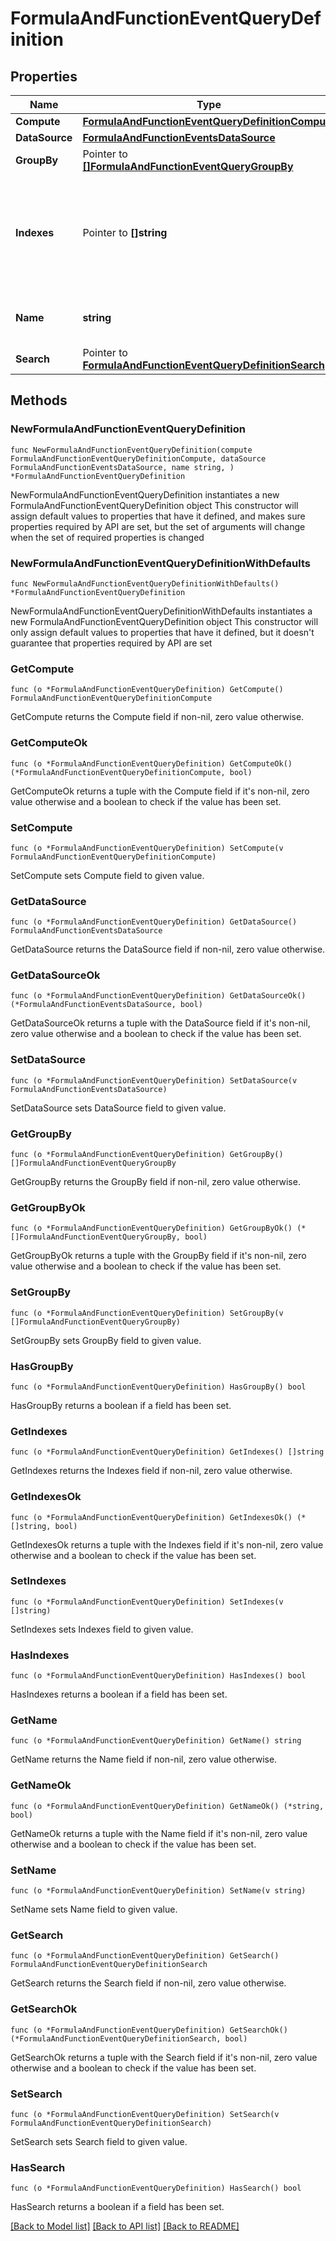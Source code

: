 # FormulaAndFunctionEventQueryDefinition

## Properties

Name | Type | Description | Notes
---- | ---- | ----------- | ------
**Compute** | [**FormulaAndFunctionEventQueryDefinitionCompute**](FormulaAndFunctionEventQueryDefinitionCompute.md) |  | 
**DataSource** | [**FormulaAndFunctionEventsDataSource**](FormulaAndFunctionEventsDataSource.md) |  | 
**GroupBy** | Pointer to [**[]FormulaAndFunctionEventQueryGroupBy**](FormulaAndFunctionEventQueryGroupBy.md) | Group by options. | [optional] 
**Indexes** | Pointer to **[]string** | An array of index names to query in the stream. Omit or use &#x60;[]&#x60; to query all indexes at once. | [optional] 
**Name** | **string** | Name of the query for use in formulas. | 
**Search** | Pointer to [**FormulaAndFunctionEventQueryDefinitionSearch**](FormulaAndFunctionEventQueryDefinitionSearch.md) |  | [optional] 

## Methods

### NewFormulaAndFunctionEventQueryDefinition

`func NewFormulaAndFunctionEventQueryDefinition(compute FormulaAndFunctionEventQueryDefinitionCompute, dataSource FormulaAndFunctionEventsDataSource, name string, ) *FormulaAndFunctionEventQueryDefinition`

NewFormulaAndFunctionEventQueryDefinition instantiates a new FormulaAndFunctionEventQueryDefinition object
This constructor will assign default values to properties that have it defined,
and makes sure properties required by API are set, but the set of arguments
will change when the set of required properties is changed

### NewFormulaAndFunctionEventQueryDefinitionWithDefaults

`func NewFormulaAndFunctionEventQueryDefinitionWithDefaults() *FormulaAndFunctionEventQueryDefinition`

NewFormulaAndFunctionEventQueryDefinitionWithDefaults instantiates a new FormulaAndFunctionEventQueryDefinition object
This constructor will only assign default values to properties that have it defined,
but it doesn't guarantee that properties required by API are set

### GetCompute

`func (o *FormulaAndFunctionEventQueryDefinition) GetCompute() FormulaAndFunctionEventQueryDefinitionCompute`

GetCompute returns the Compute field if non-nil, zero value otherwise.

### GetComputeOk

`func (o *FormulaAndFunctionEventQueryDefinition) GetComputeOk() (*FormulaAndFunctionEventQueryDefinitionCompute, bool)`

GetComputeOk returns a tuple with the Compute field if it's non-nil, zero value otherwise
and a boolean to check if the value has been set.

### SetCompute

`func (o *FormulaAndFunctionEventQueryDefinition) SetCompute(v FormulaAndFunctionEventQueryDefinitionCompute)`

SetCompute sets Compute field to given value.


### GetDataSource

`func (o *FormulaAndFunctionEventQueryDefinition) GetDataSource() FormulaAndFunctionEventsDataSource`

GetDataSource returns the DataSource field if non-nil, zero value otherwise.

### GetDataSourceOk

`func (o *FormulaAndFunctionEventQueryDefinition) GetDataSourceOk() (*FormulaAndFunctionEventsDataSource, bool)`

GetDataSourceOk returns a tuple with the DataSource field if it's non-nil, zero value otherwise
and a boolean to check if the value has been set.

### SetDataSource

`func (o *FormulaAndFunctionEventQueryDefinition) SetDataSource(v FormulaAndFunctionEventsDataSource)`

SetDataSource sets DataSource field to given value.


### GetGroupBy

`func (o *FormulaAndFunctionEventQueryDefinition) GetGroupBy() []FormulaAndFunctionEventQueryGroupBy`

GetGroupBy returns the GroupBy field if non-nil, zero value otherwise.

### GetGroupByOk

`func (o *FormulaAndFunctionEventQueryDefinition) GetGroupByOk() (*[]FormulaAndFunctionEventQueryGroupBy, bool)`

GetGroupByOk returns a tuple with the GroupBy field if it's non-nil, zero value otherwise
and a boolean to check if the value has been set.

### SetGroupBy

`func (o *FormulaAndFunctionEventQueryDefinition) SetGroupBy(v []FormulaAndFunctionEventQueryGroupBy)`

SetGroupBy sets GroupBy field to given value.

### HasGroupBy

`func (o *FormulaAndFunctionEventQueryDefinition) HasGroupBy() bool`

HasGroupBy returns a boolean if a field has been set.

### GetIndexes

`func (o *FormulaAndFunctionEventQueryDefinition) GetIndexes() []string`

GetIndexes returns the Indexes field if non-nil, zero value otherwise.

### GetIndexesOk

`func (o *FormulaAndFunctionEventQueryDefinition) GetIndexesOk() (*[]string, bool)`

GetIndexesOk returns a tuple with the Indexes field if it's non-nil, zero value otherwise
and a boolean to check if the value has been set.

### SetIndexes

`func (o *FormulaAndFunctionEventQueryDefinition) SetIndexes(v []string)`

SetIndexes sets Indexes field to given value.

### HasIndexes

`func (o *FormulaAndFunctionEventQueryDefinition) HasIndexes() bool`

HasIndexes returns a boolean if a field has been set.

### GetName

`func (o *FormulaAndFunctionEventQueryDefinition) GetName() string`

GetName returns the Name field if non-nil, zero value otherwise.

### GetNameOk

`func (o *FormulaAndFunctionEventQueryDefinition) GetNameOk() (*string, bool)`

GetNameOk returns a tuple with the Name field if it's non-nil, zero value otherwise
and a boolean to check if the value has been set.

### SetName

`func (o *FormulaAndFunctionEventQueryDefinition) SetName(v string)`

SetName sets Name field to given value.


### GetSearch

`func (o *FormulaAndFunctionEventQueryDefinition) GetSearch() FormulaAndFunctionEventQueryDefinitionSearch`

GetSearch returns the Search field if non-nil, zero value otherwise.

### GetSearchOk

`func (o *FormulaAndFunctionEventQueryDefinition) GetSearchOk() (*FormulaAndFunctionEventQueryDefinitionSearch, bool)`

GetSearchOk returns a tuple with the Search field if it's non-nil, zero value otherwise
and a boolean to check if the value has been set.

### SetSearch

`func (o *FormulaAndFunctionEventQueryDefinition) SetSearch(v FormulaAndFunctionEventQueryDefinitionSearch)`

SetSearch sets Search field to given value.

### HasSearch

`func (o *FormulaAndFunctionEventQueryDefinition) HasSearch() bool`

HasSearch returns a boolean if a field has been set.


[[Back to Model list]](../README.md#documentation-for-models) [[Back to API list]](../README.md#documentation-for-api-endpoints) [[Back to README]](../README.md)


